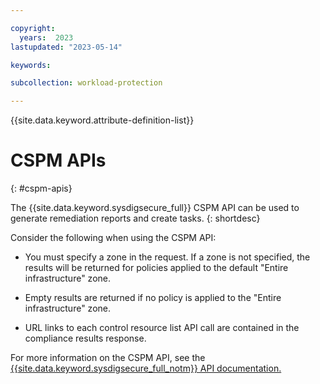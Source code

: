 ```yaml
---

copyright:
  years:  2023
lastupdated: "2023-05-14"

keywords:

subcollection: workload-protection

---
```


{{site.data.keyword.attribute-definition-list}}

# CSPM APIs
{: #cspm-apis}

The {{site.data.keyword.sysdigsecure_full}} CSPM API can be used to generate remediation reports and create tasks.
{: shortdesc}

Consider the following when using the CSPM API:

* You must specify a zone in the request.  If a zone is not specified, the results will be returned for policies applied to the default "Entire infrastructure" zone.

* Empty results are returned if no policy is applied to the "Entire infrastructure" zone.

* URL links to each control resource list API call are contained in the compliance results response.

For more information on the CSPM API, see the [{{site.data.keyword.sysdigsecure_full_notm}} API documentation.](https://cloud.ibm.com/apidocs/workload-protection#compliance-views)

